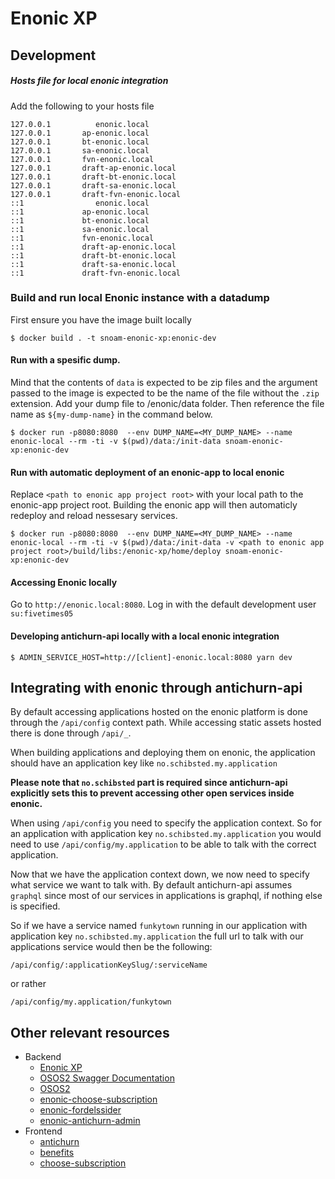 # Enonic XP

## Development

##### Hosts file for local enonic integration

Add the following to your hosts file

```
127.0.0.1          enonic.local
127.0.0.1       ap-enonic.local
127.0.0.1       bt-enonic.local
127.0.0.1       sa-enonic.local
127.0.0.1       fvn-enonic.local
127.0.0.1       draft-ap-enonic.local
127.0.0.1       draft-bt-enonic.local
127.0.0.1       draft-sa-enonic.local
127.0.0.1       draft-fvn-enonic.local
::1                enonic.local
::1             ap-enonic.local
::1             bt-enonic.local
::1             sa-enonic.local
::1             fvn-enonic.local
::1             draft-ap-enonic.local
::1             draft-bt-enonic.local
::1             draft-sa-enonic.local
::1             draft-fvn-enonic.local
```


### Build and run local Enonic instance with a datadump 

First ensure you have the image built locally

```
$ docker build . -t snoam-enonic-xp:enonic-dev
```
####  Run with a spesific dump. 
Mind that the contents of `data` is expected to be zip files and the argument passed to the image is expected to be the name of the file without the `.zip` extension.
Add your dump file to /enonic/data folder. Then reference the file name as `${my-dump-name}` in the command below.

```
$ docker run -p8080:8080  --env DUMP_NAME=<MY_DUMP_NAME> --name enonic-local --rm -ti -v $(pwd)/data:/init-data snoam-enonic-xp:enonic-dev
```

#### Run with automatic deployment of an enonic-app to local enonic
Replace `<path to enonic app project root>` with your local path to the enonic-app project root. Building the enonic app will then automaticly redeploy and reload nessesary services.

```
$ docker run -p8080:8080  --env DUMP_NAME=<MY_DUMP_NAME> --name enonic-local --rm -ti -v $(pwd)/data:/init-data -v <path to enonic app project root>/build/libs:/enonic-xp/home/deploy snoam-enonic-xp:enonic-dev
```


#### Accessing Enonic locally

Go to `http://enonic.local:8080`. Log in with the default development user `su:fivetimes05`

#### Developing antichurn-api locally with a local enonic integration

```
$ ADMIN_SERVICE_HOST=http://[client]-enonic.local:8080 yarn dev
```

## Integrating with enonic through antichurn-api

By default accessing applications hosted on the enonic platform is done through the `/api/config` context path. While accessing static assets hosted there is done through `/api/_`. 

When building applications and deploying them on enonic, the application should have an application key like `no.schibsted.my.application`

**Please note that `no.schibsted` part is required since antichurn-api explicitly sets this to prevent accessing other open services inside enonic.** 

When using `/api/config` you need to specify the application context. So for an application with application key `no.schibsted.my.application` you would need to use `/api/config/my.application` to be able to talk with the correct application. 

Now that we have the application context down, we now need to specify what service
we want to talk with. By default antichurn-api assumes `graphql` since most of our services in applications is graphql, if nothing else is specified.

So if we have a service named `funkytown` running in our application with application key `no.schibsted.my.application` the full url to talk with our applications service would then be the following: 
```
/api/config/:applicationKeySlug/:serviceName
```  
or rather
```
/api/config/my.application/funkytown
```  

## Other relevant resources
* Backend
  - [Enonic XP](https://github.schibsted.io/SNOAM/enonic-xp)
  - [OSOS2 Swagger Documentation](https://kundewebtest.aftenposten.no/tjenester2/swagger-ui.html#/)
  - [OSOS2](https://github.schibsted.io/SNOAM/osos2)
  - [enonic-choose-subscription](https://github.schibsted.io/SNOAM/enonic-choose-subscription)
  - [enonic-fordelssider](https://github.schibsted.io/SNOAM/enonic-fordelssider)
  - [enonic-antichurn-admin](https://github.schibsted.io/SNOAM/antichurn-admin)
* Frontend
  - [antichurn](https://github.schibsted.io/SNOAM/antichurn)
  - [benefits](https://github.schibsted.io/SNOAM/benefits)
  - [choose-subscription](https://github.schibsted.io/SNOAM/choose-subscription)

